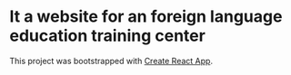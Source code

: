 # It a website for an foreign language education training center

This project was bootstrapped with [Create React App](https://github.com/facebook/create-react-app).

